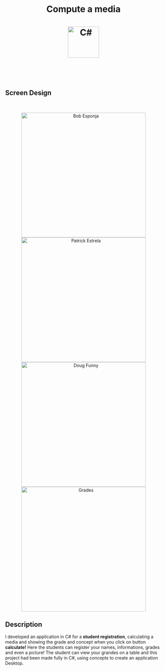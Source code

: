 <h1 align="center">Compute a media</h1>

<h1 align="center"><img width="100" src="https://user-images.githubusercontent.com/62610767/90547047-4db4e700-e161-11ea-964c-d3a969ec95a1.png" alt="C#"></h1>
 
<br>
<br>
<br>

<h2>Screen Design</h2>
<br>
<div width="100%" align="center"> 
<br>
<img width="400" src="https://user-images.githubusercontent.com/62610767/90549133-6a065300-e164-11ea-823b-e45861576289.jpeg" alt="Bob Esponja"> 
<img width="400" src="https://user-images.githubusercontent.com/62610767/90549129-696dbc80-e164-11ea-8cbd-a1cf686e5b81.jpeg" alt="Patrick Estrela"> 
<br>
<img width="400" src="https://user-images.githubusercontent.com/62610767/90549128-68d52600-e164-11ea-879f-ec6216112204.jpeg" alt="Doug Funny"> 
<img width="400" src="https://user-images.githubusercontent.com/62610767/90549126-683c8f80-e164-11ea-86dc-c8de37c29c14.jpeg" alt="Grades"> 
<br>
</div>

<h2>Description</h2>
<p>I developed an application in C# for a <b>student registration</b>, calculating a media and showing the grade and concept when you click on button <b>calculate!</b> Here the students can register your names, informations, grades and even a picture! The student can view your grandes on a table and this project had been made fully in C#, using concepts to create an application Desktop.</p>
<br>




